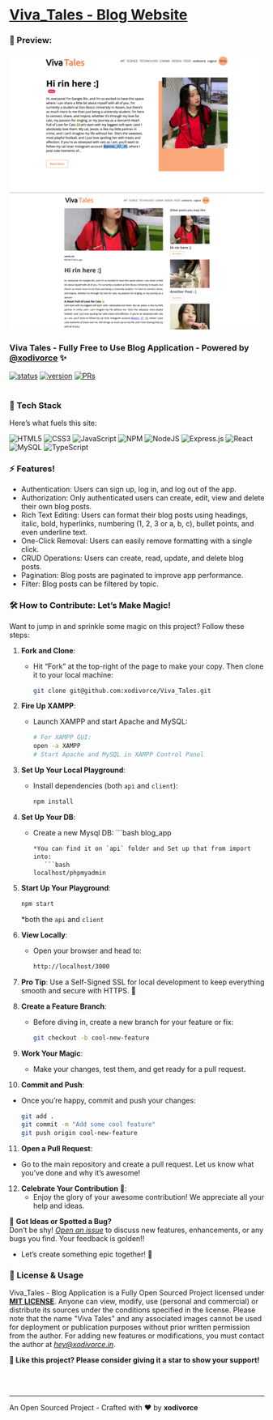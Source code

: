 # [Viva_Tales - Blog Website](https://www.xodivorce.in)
### 👀 Preview:

<img src="./images/viva_tales.png">

<br>

<img src="./images/viva_tales_blog.png">

### Viva Tales - Fully Free to Use Blog Application - Powered by [@xodivorce](https://instagram.com/xodivorce) ✨
[![status](https://img.shields.io/badge/status-active-brightgreen.svg?style=flat)](https://github.com/xeorl/xeorl-portfolio/)
[![version](https://img.shields.io/badge/version-v1.0.2-yellow.svg?style=flat)](https://github.com/xeorl/xeorl-portfolio/)
[![PRs](https://img.shields.io/badge/PRs-welcome-blue.svg?style=flat)](https://github.com/xeorl/xeorl-portfolio/)
<br></br>

### 📌 Tech Stack

Here’s what fuels this site:

![HTML5](https://img.shields.io/badge/html5-%23E34F26.svg?style=for-the-badge&logo=html5&logoColor=white)
![CSS3](https://img.shields.io/badge/CSS-239120?&style=for-the-badge&logo=css3&logoColor=white)
![JavaScript](https://img.shields.io/badge/javascript-%23323330.svg?style=for-the-badge&logo=javascript&logoColor=%23F7DF1E)
![NPM](https://img.shields.io/badge/NPM-%23CB3837.svg?style=for-the-badge&logo=npm&logoColor=white)
![NodeJS](https://img.shields.io/badge/node.js-6DA55F?style=for-the-badge&logo=node.js&logoColor=white)
![Express.js](https://img.shields.io/badge/express.js-%23404d59.svg?style=for-the-badge&logo=express&logoColor=%2361DAFB)
![React](https://img.shields.io/badge/react-%2320232a.svg?style=for-the-badge&logo=react&logoColor=%2361DAFB)
![MySQL](https://img.shields.io/badge/mysql-%2300f.svg?style=for-the-badge&logo=mysql&logoColor=white)
![TypeScript](https://img.shields.io/badge/typescript-%23007ACC.svg?style=for-the-badge&logo=typescript&logoColor=white)

### ⚡ Features!

- Authentication: Users can sign up, log in, and log out of the app.
- Authorization: Only authenticated users can create, edit, view and delete their own blog posts.
- Rich Text Editing: Users can format their blog posts using headings, italic, bold, hyperlinks, numbering (1, 2, 3 or a, b, c), bullet points, and even underline text.
- One-Click Removal: Users can easily remove formatting with a single click.
- CRUD Operations: Users can create, read, update, and delete blog posts.
- Pagination: Blog posts are paginated to improve app performance.
- Filter: Blog posts can be filtered by topic.


### 🛠️ How to Contribute: Let’s Make Magic!

Want to jump in and sprinkle some magic on this project? Follow these steps:

1. **Fork and Clone**:
   - Hit “Fork” at the top-right of the page to make your copy. Then clone it to your local machine:
     ```bash
     git clone git@github.com:xodivorce/Viva_Tales.git
     ```
2. **Fire Up XAMPP**:
   - Launch XAMPP and start Apache and MySQL:
     ```bash
     # For XAMPP GUI:
     open -a XAMPP
     # Start Apache and MySQL in XAMPP Control Panel
     ```
3. **Set Up Your Local Playground**:
   - Install dependencies (both `api` and `client`):
      ```bash
      npm install
      ```
4. **Set Up Your DB**:
   - Create a new Mysql DB:
         ```bash
      blog_app
      ```
      *You can find it on `api` folder and Set up that from import into:
         ```bash
      localhost/phpmyadmin
      ```
5. **Start Up Your Playground**:
      ```bash
      npm start
      ```
      *both the `api` and `client`

6. **View Locally**:
   - Open your browser and head to:
     ```bash
     http://localhost/3000
     ```

7. **Pro Tip**: Use a Self-Signed SSL for local development to keep everything smooth and secure with HTTPS. 🔐

8. **Create a Feature Branch**:
   - Before diving in, create a new branch for your feature or fix:
     ```bash
     git checkout -b cool-new-feature
     ```

9. **Work Your Magic**:
   - Make your changes, test them, and get ready for a pull request.

10. **Commit and Push**:
   - Once you’re happy, commit and push your changes:
     ```bash
     git add .
     git commit -m "Add some cool feature"
     git push origin cool-new-feature
     ```

11. **Open a Pull Request**:
   - Go to the main repository and create a pull request. Let us know what you’ve done and why it’s awesome!

12. **Celebrate Your Contribution** 🎉:
    - Enjoy the glory of your awesome contribution! We appreciate all your help and ideas.

🚀 **Got Ideas or Spotted a Bug?**  
Don’t be shy! [*Open an issue*](https://github.com/xodivorce/Viva_Tales/issues) to discuss new features, enhancements, or any bugs you find. Your feedback is golden!!

- Let’s create something epic together! 🌟

### 📝 License & Usage

Viva_Tales - Blog Application is a Fully Open Sourced Project licensed under [**MIT LICENSE**](LICENSE.txt). Anyone can view, modify, use (personal and commercial) or distribute its sources under the conditions specified in the license. Please note that the name "Viva Tales" and any associated images cannot be used for deployment or publication purposes without prior written permission from the author. For adding new features or modifications, you must contact the author at *hey@xodivorce.in*.

**🌟 Like this project? Please consider giving it a star to show your support!**

<br></br>

****

An Open Sourced Project - Crafted with ❤️ by **xodivorce**